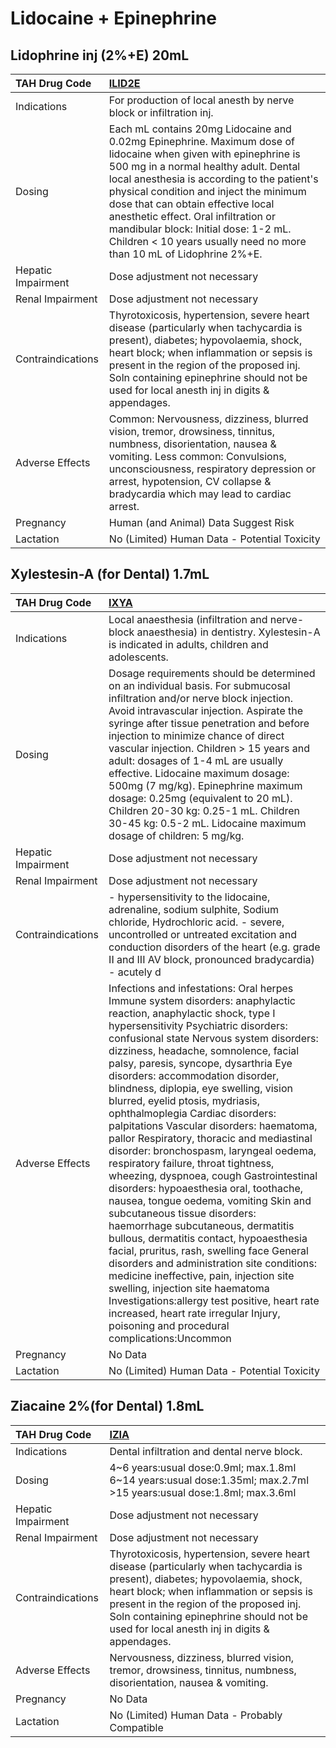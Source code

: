 # Lidocaine + Epinephrine

## Lidophrine inj (2%+E) 20mL

| TAH Drug Code      | [ILID2E](https://www.tahsda.org.tw/drugs/hissearch.php?drug_code=ILID2E)                                                                                                                                                                                                                                                                                                                                                                        |
|:-------------------|:------------------------------------------------------------------------------------------------------------------------------------------------------------------------------------------------------------------------------------------------------------------------------------------------------------------------------------------------------------------------------------------------------------------------------------------------|
| Indications        | For production of local anesth by nerve block or infiltration inj.                                                                                                                                                                                                                                                                                                                                                                              |
| Dosing             | Each mL contains 20mg Lidocaine and 0.02mg Epinephrine. Maximum dose of lidocaine when given with epinephrine is 500 mg in a normal healthy adult. Dental local anesthesia is according to the patient's physical condition and inject the minimum dose that can obtain effective local anesthetic effect. Oral infiltration or mandibular block: Initial dose: 1-2 mL. Children < 10 years usually need no more than 10 mL of Lidophrine 2%+E. |
| Hepatic Impairment | Dose adjustment not necessary                                                                                                                                                                                                                                                                                                                                                                                                                   |
| Renal Impairment   | Dose adjustment not necessary                                                                                                                                                                                                                                                                                                                                                                                                                   |
| Contraindications  | Thyrotoxicosis, hypertension, severe heart disease (particularly when tachycardia is present), diabetes; hypovolaemia, shock, heart block; when inflammation or sepsis is present in the region of the proposed inj. Soln containing epinephrine should not be used for local anesth inj in digits & appendages.                                                                                                                                |
| Adverse Effects    | Common: Nervousness, dizziness, blurred vision, tremor, drowsiness, tinnitus, numbness, disorientation, nausea & vomiting. Less common: Convulsions, unconsciousness, respiratory depression or arrest, hypotension, CV collapse & bradycardia which may lead to cardiac arrest.                                                                                                                                                                |
| Pregnancy          | Human (and Animal) Data Suggest Risk                                                                                                                                                                                                                                                                                                                                                                                                            |
| Lactation          | No (Limited) Human Data - Potential Toxicity                                                                                                                                                                                                                                                                                                                                                                                                    |

## Xylestesin-A (for Dental) 1.7mL

| TAH Drug Code      | [IXYA](https://www.tahsda.org.tw/drugs/hissearch.php?drug_code=IXYA)                                                                                                                                                                                                                                                                                                                                                                                                                                                                                                                                                                                                                                                                                                                                                                                                                                                                                                                                                                                                                                                                                                                 |
|:-------------------|:-------------------------------------------------------------------------------------------------------------------------------------------------------------------------------------------------------------------------------------------------------------------------------------------------------------------------------------------------------------------------------------------------------------------------------------------------------------------------------------------------------------------------------------------------------------------------------------------------------------------------------------------------------------------------------------------------------------------------------------------------------------------------------------------------------------------------------------------------------------------------------------------------------------------------------------------------------------------------------------------------------------------------------------------------------------------------------------------------------------------------------------------------------------------------------------|
| Indications        | Local anaesthesia (infiltration and nerve-block anaesthesia) in dentistry. Xylestesin-A is indicated in adults, children and adolescents.                                                                                                                                                                                                                                                                                                                                                                                                                                                                                                                                                                                                                                                                                                                                                                                                                                                                                                                                                                                                                                            |
| Dosing             | Dosage requirements should be determined on an individual basis. For submucosal infiltration and/or nerve block injection. Avoid intravascular injection. Aspirate the syringe after tissue penetration and before injection to minimize chance of direct vascular injection. Children > 15 years and adult: dosages of 1-4 mL are usually effective. Lidocaine maximum dosage: 500mg (7 mg/kg). Epinephrine maximum dosage: 0.25mg (equivalent to 20 mL). Children 20-30 kg: 0.25-1 mL. Children 30-45 kg: 0.5-2 mL. Lidocaine maximum dosage of children: 5 mg/kg.                                                                                                                                                                                                                                                                                                                                                                                                                                                                                                                                                                                                                 |
| Hepatic Impairment | Dose adjustment not necessary                                                                                                                                                                                                                                                                                                                                                                                                                                                                                                                                                                                                                                                                                                                                                                                                                                                                                                                                                                                                                                                                                                                                                        |
| Renal Impairment   | Dose adjustment not necessary                                                                                                                                                                                                                                                                                                                                                                                                                                                                                                                                                                                                                                                                                                                                                                                                                                                                                                                                                                                                                                                                                                                                                        |
| Contraindications  | - hypersensitivity to the lidocaine, adrenaline, sodium sulphite, Sodium chloride, Hydrochloric acid. - severe, uncontrolled or untreated excitation and conduction disorders of the heart (e.g. grade II and III AV block, pronounced bradycardia) - acutely d                                                                                                                                                                                                                                                                                                                                                                                                                                                                                                                                                                                                                                                                                                                                                                                                                                                                                                                      |
| Adverse Effects    | Infections and infestations: Oral herpes Immune system disorders: anaphylactic reaction, anaphylactic shock, type I hypersensitivity Psychiatric disorders: confusional state Nervous system disorders: dizziness, headache, somnolence, facial palsy, paresis, syncope, dysarthria Eye disorders: accommodation disorder, blindness, diplopia, eye swelling, vision blurred, eyelid ptosis, mydriasis, ophthalmoplegia Cardiac disorders: palpitations Vascular disorders: haematoma, pallor Respiratory, thoracic and mediastinal disorder: bronchospasm, laryngeal oedema, respiratory failure, throat tightness, wheezing, dyspnoea, cough Gastrointestinal disorders: hypoaesthesia oral, toothache, nausea, tongue oedema, vomiting Skin and subcutaneous tissue disorders: haemorrhage subcutaneous, dermatitis bullous, dermatitis contact, hypoaesthesia facial, pruritus, rash, swelling face General disorders and administration site conditions: medicine ineffective, pain, injection site swelling, injection site haematoma Investigations:allergy test positive, heart rate increased, heart rate irregular Injury, poisoning and procedural complications:Uncommon |
| Pregnancy          | No Data                                                                                                                                                                                                                                                                                                                                                                                                                                                                                                                                                                                                                                                                                                                                                                                                                                                                                                                                                                                                                                                                                                                                                                              |
| Lactation          | No (Limited) Human Data - Potential Toxicity                                                                                                                                                                                                                                                                                                                                                                                                                                                                                                                                                                                                                                                                                                                                                                                                                                                                                                                                                                                                                                                                                                                                         |

## Ziacaine 2%(for Dental) 1.8mL

| TAH Drug Code      | [IZIA](https://www.tahsda.org.tw/drugs/hissearch.php?drug_code=IZIA)                                                                                                                                                                                                                                             |
|:-------------------|:-----------------------------------------------------------------------------------------------------------------------------------------------------------------------------------------------------------------------------------------------------------------------------------------------------------------|
| Indications        | Dental infiltration and dental nerve block.                                                                                                                                                                                                                                                                      |
| Dosing             | 4~6 years:usual dose:0.9ml; max.1.8ml 6~14 years:usual dose:1.35ml; max.2.7ml >15 years:usual dose:1.8ml; max.3.6ml                                                                                                                                                                                              |
| Hepatic Impairment | Dose adjustment not necessary                                                                                                                                                                                                                                                                                    |
| Renal Impairment   | Dose adjustment not necessary                                                                                                                                                                                                                                                                                    |
| Contraindications  | Thyrotoxicosis, hypertension, severe heart disease (particularly when tachycardia is present), diabetes; hypovolaemia, shock, heart block; when inflammation or sepsis is present in the region of the proposed inj. Soln containing epinephrine should not be used for local anesth inj in digits & appendages. |
| Adverse Effects    | Nervousness, dizziness, blurred vision, tremor, drowsiness, tinnitus, numbness, disorientation, nausea & vomiting.                                                                                                                                                                                               |
| Pregnancy          | No Data                                                                                                                                                                                                                                                                                                          |
| Lactation          | No (Limited) Human Data - Probably Compatible                                                                                                                                                                                                                                                                    |


